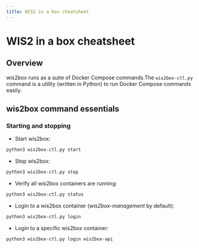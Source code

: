 ```yaml
---
title: WIS2 in a box cheatsheet
---
```


# WIS2 in a box cheatsheet

## Overview

wis2box runs as a suite of Docker Compose commands.The ``wis2box-ctl.py`` command is a utility
(written in Python) to run Docker Compose commands easily.

## wis2box command essentials

### Starting and stopping

* Start wis2box:

```bash
python3 wis2box-ctl.py start
```

* Stop wis2box:

```bash
python3 wis2box-ctl.py stop
```

* Verify all wis2box containers are running:

```bash
python3 wis2box-ctl.py status
```

* Login to a wis2box container (*wis2box-management* by default):

```bash
python3 wis2box-ctl.py login
```

* Login to a specific wis2box container:

```bash
python3 wis2box-ctl.py login wis2box-api
```
